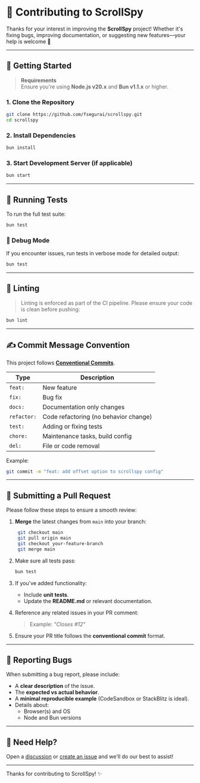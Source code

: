 # 🙌 Contributing to ScrollSpy

Thanks for your interest in improving the **ScrollSpy** project! Whether it's fixing bugs, improving documentation, or
suggesting new features—your help is welcome 🙏

---

## 🚀 Getting Started

> **Requirements**  
> Ensure you're using **Node.js v20.x** and **Bun v1.1.x** or higher.

### 1. Clone the Repository

```bash
git clone https://github.com/fsegurai/scrollspy.git
cd scrollspy
```

### 2. Install Dependencies

```bash
bun install
```

### 3. Start Development Server (if applicable)

```bash
bun start
```

---

## 🧪 Running Tests

To run the full test suite:

```bash
bun test
```

### 🐞 Debug Mode

If you encounter issues, run tests in verbose mode for detailed output:

```bash
bun test
```

---

## 🧼 Linting

> Linting is enforced as part of the CI pipeline. Please ensure your code is clean before pushing:

```bash
bun lint
```

---

## ✍️ Commit Message Convention

This project follows **[Conventional Commits](https://www.conventionalcommits.org/)**.

| Type        | Description                           |
|-------------|---------------------------------------|
| `feat:`     | New feature                           |
| `fix:`      | Bug fix                               |
| `docs:`     | Documentation only changes            |
| `refactor:` | Code refactoring (no behavior change) |
| `test:`     | Adding or fixing tests                |
| `chore:`    | Maintenance tasks, build config       |
| `del:`      | File or code removal                  |

Example:

```bash
git commit -m "feat: add offset option to scrollspy config"
```

---

## 🔀 Submitting a Pull Request

Please follow these steps to ensure a smooth review:

1. **Merge** the latest changes from `main` into your branch:
   ```bash
    git checkout main
    git pull origin main
    git checkout your-feature-branch
    git merge main
   ```

2. Make sure all tests pass:
   ```bash
   bun test
   ```

3. If you've added functionality:
    - Include **unit tests**.
    - Update the **README.md** or relevant documentation.

4. Reference any related issues in your PR comment:
   > Example: _"Closes #12"_

5. Ensure your PR title follows the **conventional commit** format.

---

## 🐛 Reporting Bugs

When submitting a bug report, please include:

- A **clear description** of the issue.
- The **expected vs actual behavior**.
- A **minimal reproducible example** (CodeSandbox or StackBlitz is ideal).
- Details about:
    - Browser(s) and OS
    - Node and Bun versions

---

## 💬 Need Help?

Open a [discussion](https://github.com/fsegurai/scrollspy/discussions)
or [create an issue](https://github.com/fsegurai/scrollspy/issues) and we'll do our best to assist!

---

Thanks for contributing to ScrollSpy! ✨
